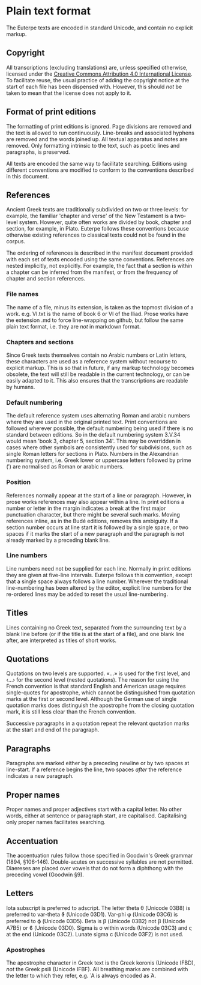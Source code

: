 # Plain text format
The Euterpe texts are encoded in standard Unicode, and contain no explicit markup. 

## Copyright
All transcriptions (excluding translations) are, unless specified otherwise, licensed under the [Creative Commons Attribution 4.0 International License](https://creativecommons.org/licenses/by/4.0/legalcode). To facilitate reuse, the usual practice of adding the copyright notice at the start of each file has been dispensed with. However, this should _not_ be taken to mean that the license does not apply to it.

## Format of print editions
The formatting of print editions is ignored. Page divisions are removed and the text is allowed to run continuously. Line-breaks and associated hyphens are removed and the words joined up. All textual apparatus and notes are removed. Only formatting intrinsic to the text, such as poetic lines and paragraphs, is preserved.

All texts are encoded the same way to facilitate searching. Editions using different conventions are modified to conform to the conventions described in this document.

## References
Ancient Greek texts are traditionally subdivided on two or three levels: for example, the familiar 'chapter and verse' of the New Testament is a two-level system. However, quite often works are divided by book, chapter and section, for example, in Plato. Euterpe follows these conventions because otherwise existing references to classical texts could not be found in the corpus.

The ordering of references is described in the manifest document provided with each set of texts encoded using the same conventions. References are nested implicitly, not explicitly. For example, the fact that a section is within a chapter can be inferred from the manifest, or from the frequency of chapter and section references.

### File names
The name of a file, minus its extension, is taken as the topmost division of a work. e.g. VI.txt is the name of book 6 or VI of the Iliad. Prose works have the extension .md to force line-wrapping on github, but follow the same plain text format, i.e. they are _not_ in markdown format.

### Chapters and sections
Since Greek texts themselves contain no Arabic numbers or Latin letters, these characters are used as a reference system without recourse to explicit markup. This is so that in future, if any markup technology becomes obsolete, the text will still be readable in the current technology, or can be easily adapted to it. This also ensures that the transcriptions are readable by humans. 

### Default numbering
The default reference system uses alternating Roman and arabic numbers where they are used in the original printed text. Print conventions are followed wherever possible, the default numbering being used if there is no standard between editions. So in the default numbering system 3.V.34 would mean 'book 3, chapter 5, section 34'. This may be overridden in cases where other symbols are consistently used for subdivisions, such as single Roman letters for sections in Plato. Numbers in the Alexandrian numbering system, i.e. Greek lower or uppercase letters followed by prime (′) are normalised as Roman or arabic numbers. 

### Position
References normally appear at the start of a line or paragraph. However, in prose works references may also appear within a line. In print editions a number or letter in the margin indicates a break at the first major punctuation character, but there might be several such marks. Moving references inline, as in the Budé editions, removes this ambiguity. If a section number occurs at line start it is followed by a single space, or two spaces if it marks the start of a new paragraph and the paragraph is not already marked by a preceding blank line. 

### Line numbers
Line numbers need not be supplied for each line. Normally in print editions they are given at five-line intervals. Euterpe follows this convention, except that a single space always follows a line number. Wherever the traditional line-numbering has been altered by the editor, explicit line numbers for the re-ordered lines may be added to reset the usual line-numbering. 

## Titles
Lines containing no Greek text, separated from the surrounding text by a blank line before (or if the title is at the start of a file), and one blank line after, are interpreted as titles of short works.

## Quotations
Quotations on two levels are supported. «...» is used for the first level, and ‹...› for the second level (nested quotations). The reason for using the French convention is that standard English and American usage requires single-quotes for apostrophe, which cannot be distinguished from quotation marks at the first or second level. Although the German use of single quotation marks does distinguish the apostrophe from the closing quotation mark, it is still less clear than the French convention.

Successive paragraphs in a quotation repeat the relevant quotation marks at the start and end of the paragraph. 

## Paragraphs
Paragraphs are marked either by a preceding newline or by two spaces at line-start. If a reference begins the line, two spaces _after_ the reference indicates a new paragraph.

## Proper names
Proper names and proper adjectives start with a capital letter. No other words, either at sentence or paragraph start, are capitalised. Capitalising only proper names facilitates searching. 

## Accentuation
The accentuation rules follow those specified in Goodwin's Greek grammar (1894, §106-146). Double-acutes on successive syllables are not permitted. Diaereses are placed over vowels that do not form a diphthong with the preceding vowel (Goodwin §9). 

## Letters
Iota subscript is preferred to adscript. The letter theta θ (Unicode 03B8) is preferred to var-theta ϑ (Unicode 03D1). Var-phi φ (Unicode 03C6) is preferred to ϕ (Unicode 03D5). Beta is β (Unicode 03B2) not ꞵ (Unicode A7B5) or ϐ (Unicode 03D0). Sigma is σ within words (Unicode 03C3) and ς at the end (Unicode  03C2). Lunate sigma ϲ (Unicode 03F2) is not used.

### Apostrophes
The apostrophe character in Greek text is the Greek koronis (Unicode IFBD), _not_ the Greek psili (Unicode IFBF). All breathing marks are combined with the letter to which they refer, e.g. ᾽Α is always encoded as Ἀ.


